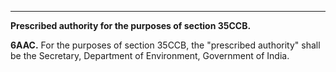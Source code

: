 ****

**Prescribed authority for the purposes of section 35CCB.**

**6AAC.** For the purposes of section 35CCB, the "prescribed authority" shall be the Secretary, Department of Environment, Government of India.
